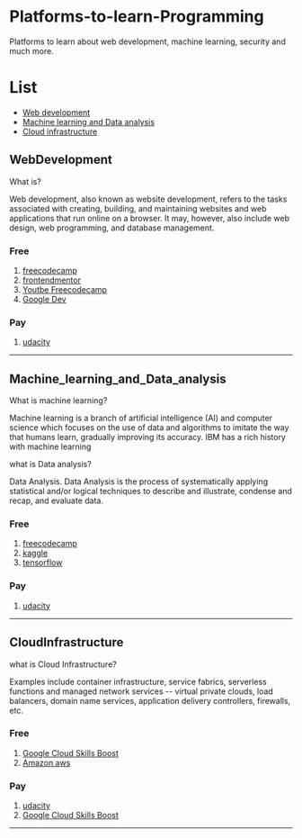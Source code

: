 # Platforms-to-learn-Programming
Platforms to learn about web development, machine learning, security and much more.

# List
* [Web development](#WebDevelopment)
* [Machine learning and Data analysis](#Machine_learning_and_Data_analysis)
* [Cloud infrastructure](#CloudInfrastructure)

## WebDevelopment

What is?

Web development, also known as website development, refers to the tasks associated with creating, building, and maintaining websites and web applications that run online on a browser. It may, however, also include web design, web programming, and database management.

### Free
  1. [freecodecamp](https://www.freecodecamp.org/)
  2. [frontendmentor](https://www.frontendmentor.io/)
  3. [Youtbe Freecodecamp](https://www.youtube.com/c/Freecodecamp)
  4. [Google Dev](https://web.dev/)

### Pay
  1. [udacity](https://www.udacity.com/)
  
-----


## Machine_learning_and_Data_analysis

What is machine learning?

Machine learning is a branch of artificial intelligence (AI) and computer science which focuses on the use of data and algorithms to imitate the way that humans learn, gradually improving its accuracy. IBM has a rich history with machine learning


what is Data analysis?

Data Analysis. Data Analysis is the process of systematically applying statistical and/or logical techniques to describe and illustrate, condense and recap, and evaluate data.


### Free
  1. [freecodecamp](https://www.freecodecamp.org/)
  2. [kaggle](https://www.kaggle.com/)
  3. [tensorflow](https://www.tensorflow.org/)

### Pay
  1. [udacity](https://www.udacity.com/)
  
----
  

## CloudInfrastructure

what is Cloud Infrastructure?

Examples include container infrastructure, service fabrics, serverless functions and managed network services -- virtual private clouds, load balancers, domain name services, application delivery controllers, firewalls, etc.



### Free
  1. [Google Cloud Skills Boost](https://www.cloudskillsboost.google/)
  2. [Amazon aws](https://aws.amazon.com/es/getting-started/?nc2=h_ql_le)


### Pay
  1. [udacity](https://www.udacity.com/)
  2. [Google Cloud Skills Boost](https://www.cloudskillsboost.google/)
  
----
